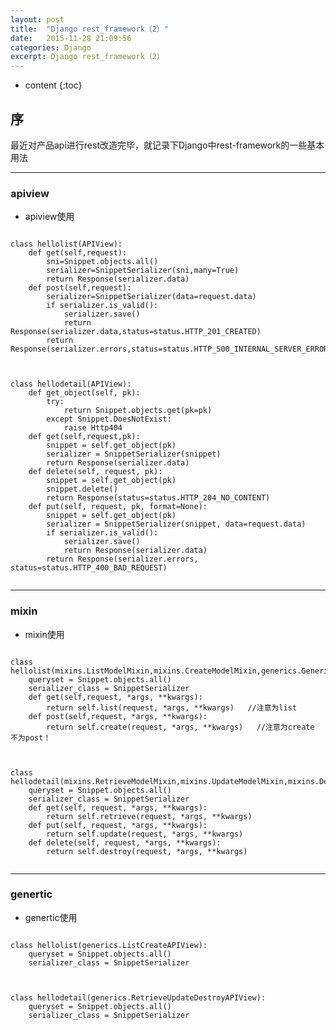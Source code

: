 ```yaml
---
layout: post
title:  "Django rest_framework（2）"
date:   2015-11-28 21:09:56
categories: Django
excerpt: Django rest_framework（2）
---
```


* content
{:toc}


## 序

最近对产品api进行rest改造完毕，就记录下Django中rest-framework的一些基本用法

---

### apiview

 * apiview使用
 <pre><code>
class hellolist(APIView):
    def get(self,request):
        sni=Snippet.objects.all()
        serializer=SnippetSerializer(sni,many=True)
        return Response(serializer.data)
    def post(self,request):
        serializer=SnippetSerializer(data=request.data)
        if serializer.is_valid():
            serializer.save()
            return Response(serializer.data,status=status.HTTP_201_CREATED)
        return Response(serializer.errors,status=status.HTTP_500_INTERNAL_SERVER_ERROR)
 </code></pre>

 <pre><code>
class hellodetail(APIView):
    def get_object(self, pk):
        try:
            return Snippet.objects.get(pk=pk)
        except Snippet.DoesNotExist:
            raise Http404
    def get(self,request,pk):
        snippet = self.get_object(pk)
        serializer = SnippetSerializer(snippet)
        return Response(serializer.data)
    def delete(self, request, pk):
        snippet = self.get_object(pk)
        snippet.delete()
        return Response(status=status.HTTP_204_NO_CONTENT)
    def put(self, request, pk, format=None):
        snippet = self.get_object(pk)
        serializer = SnippetSerializer(snippet, data=request.data)
        if serializer.is_valid():
            serializer.save()
            return Response(serializer.data)
        return Response(serializer.errors, status=status.HTTP_400_BAD_REQUEST)
 </code></pre>

---

### mixin

 * mixin使用
 <pre><code>
class hellolist(mixins.ListModelMixin,mixins.CreateModelMixin,generics.GenericAPIView):
    queryset = Snippet.objects.all()
    serializer_class = SnippetSerializer
    def get(self,request, *args, **kwargs):
        return self.list(request, *args, **kwargs)   //注意为list
    def post(self,request, *args, **kwargs):
        return self.create(request, *args, **kwargs)   //注意为create 不为post！
 </code></pre>

 <pre><code>
class hellodetail(mixins.RetrieveModelMixin,mixins.UpdateModelMixin,mixins.DestroyModelMixin,generics.GenericAPIView):
    queryset = Snippet.objects.all()
    serializer_class = SnippetSerializer
    def get(self, request, *args, **kwargs):
        return self.retrieve(request, *args, **kwargs)
    def put(self, request, *args, **kwargs):
        return self.update(request, *args, **kwargs)
    def delete(self, request, *args, **kwargs):
        return self.destroy(request, *args, **kwargs)
 </code></pre>

---

### genertic

 * genertic使用
 <pre><code>
class hellolist(generics.ListCreateAPIView):
    queryset = Snippet.objects.all()
    serializer_class = SnippetSerializer
 </code></pre>

 <pre><code>
class hellodetail(generics.RetrieveUpdateDestroyAPIView):
    queryset = Snippet.objects.all()
    serializer_class = SnippetSerializer
 </code></pre>